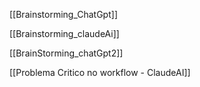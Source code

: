 [[Brainstorming_ChatGpt]]

[[Brainstorming_claudeAi]]

[[BrainStorming_chatGpt2]]

[[Problema Critico no workflow - ClaudeAI]]

